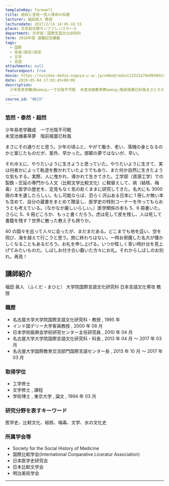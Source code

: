 ```yaml
---
templateKey: farewell
title: 結核と芸術ー佳人薄命の系譜
lecturer: 福田眞人 教授
lecturedate: 2017/2/14 14:45-16:15
place: 文系総合館カンファレンスホール
department: 文学部／国際言語文化研究科
term: 2016年度 退職記念講義
tags:
  - 国際
  - 音楽/美術/芸術
  - 文学
  - 言語
attachments: null
featuredpost: true
movie: https://nuvideo.media.nagoya-u.ac.jp/embed/aeba112322a74e0698dc86c556cba371e79878bb
date: 2020-05-04 17:03:45+00:00
description:
  少年易老学難成&emsp;一寸光陰不可軽  未覚池塘春草夢&emsp;階前梧葉已秋風まさにその通りだと思う。少年の頃ふと、やがて働き、老い、落魄の身となるのかと案じたものだが、案外、早かった。邯鄲の夢ではないが、早い。それゆえに、やりたいように生きようと思っていた。やりたいように生きて、実は何者かによって軌道を敷かれていたようでもあり、また何か自然に生きたような気もする。実際、人に曳
  ....
course_id: "0615"
---
```


### 悠然・泰然・超然

少年易老学難成&emsp;一寸光陰不可軽  
未覚池塘春草夢&emsp;階前梧葉已秋風

まさにその通りだと思う。少年の頃ふと、やがて働き、老い、落魄の身となるのかと案じたものだが、案外、早かった。邯鄲の夢ではないが、早い。

それゆえに、やりたいように生きようと思っていた。やりたいように生きて、実は何者かによって軌道を敷かれていたようでもあり、また何か自然に生きたような気もする。実際、人に曳かれ、導かれて生きてきた。工学部（資源工学）での製鉄・圧延の専門から人文（比較文学比較文化）に鞍替えして、病（結核、梅毒）と医学の歴史を、定見もなく気の赴くままに研究してきた。名大にも 3000 冊の本を遺したらしい。もし可能ならば、恐らく沢山ある日本に 1 冊しか無い本も含めて、自分の蔵書をまとめて贈呈し、医学史の特別コーナーを作ってもらおうとも考えている。（なかなか厳しいらしい。）医学関係の本も 5、6 冊書いた。さらに 5、6 冊どころか、もっと書くだろう。虎は死して皮を残し、人は死して書籍を残す？世界に散った教え子も誇りか。

40 の国々を巡って人々に会ったが、まだまだある。どこまでも地を這い、空を飛び、海を越えて行こうと思う。旅に終わりはない。一時お邪魔した名大が懐かしくなることもあるだろう。お礼を申し上げる。いつか眩しく青い時計台を見上げてみたいものだ。しばしお付き合い戴いた方々にお礼。それからしばしのお別れ。再見！

## 講師紹介

福田 眞人 （ふくだ・まひと） 大学院国際言語文化研究科 日本言語文化専攻 教授

### 職歴

- 名古屋大学大学院国際言語文化研究科・教授 , 1995 年
- インド国デリー大学客員教授 , 2000 年 08 月
- 日本学術振興会学術研究センター主任研究員 , 2010 年 04 月
- 名古屋大学大学院国際言語文化研究科・科長 , 2013 年 04 月 ～ 2017 年 03 月
- 名古屋大学国際教育交流部門国際言語センター長 , 2013 年 10 月 ～ 2017 年 03 月

### 取得学位

- 工学修士
- 文学修士 , 課程
- 学術博士 , 東京大学 , 論文 , 1994 年 03 月

### 研究分野を表すキーワード

医学史、比較文化、結核、梅毒、文学、水の文化史

### 所属学会等

- Society for the Social History of Medicine
- 国際比較学会(International Conparative Liceratur Association)
- 日本医学史研究会
- 日本比較文学会
- 明治美術学会

---
